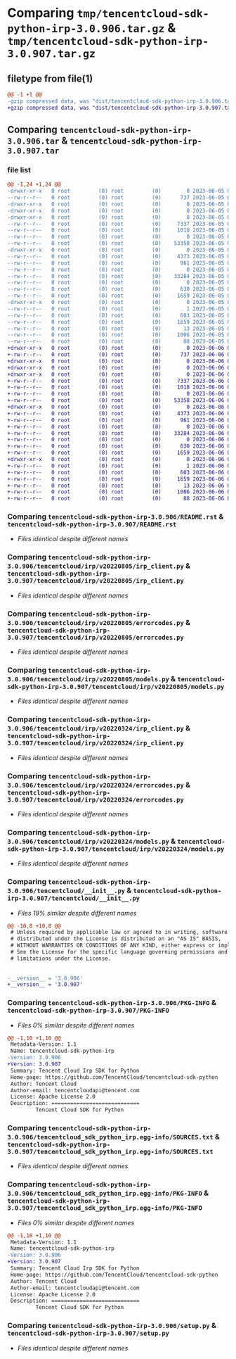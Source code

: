 # Comparing `tmp/tencentcloud-sdk-python-irp-3.0.906.tar.gz` & `tmp/tencentcloud-sdk-python-irp-3.0.907.tar.gz`

## filetype from file(1)

```diff
@@ -1 +1 @@
-gzip compressed data, was "dist/tencentcloud-sdk-python-irp-3.0.906.tar", last modified: Mon Jun  5 00:37:03 2023, max compression
+gzip compressed data, was "dist/tencentcloud-sdk-python-irp-3.0.907.tar", last modified: Tue Jun  6 02:29:23 2023, max compression
```

## Comparing `tencentcloud-sdk-python-irp-3.0.906.tar` & `tencentcloud-sdk-python-irp-3.0.907.tar`

### file list

```diff
@@ -1,24 +1,24 @@
-drwxr-xr-x   0 root         (0) root         (0)        0 2023-06-05 00:37:03.000000 tencentcloud-sdk-python-irp-3.0.906/
--rw-r--r--   0 root         (0) root         (0)      737 2023-06-05 00:37:03.000000 tencentcloud-sdk-python-irp-3.0.906/README.rst
-drwxr-xr-x   0 root         (0) root         (0)        0 2023-06-05 00:37:03.000000 tencentcloud-sdk-python-irp-3.0.906/tencentcloud/
-drwxr-xr-x   0 root         (0) root         (0)        0 2023-06-05 00:37:03.000000 tencentcloud-sdk-python-irp-3.0.906/tencentcloud/irp/
-drwxr-xr-x   0 root         (0) root         (0)        0 2023-06-05 00:37:03.000000 tencentcloud-sdk-python-irp-3.0.906/tencentcloud/irp/v20220805/
--rw-r--r--   0 root         (0) root         (0)     7337 2023-06-05 00:37:03.000000 tencentcloud-sdk-python-irp-3.0.906/tencentcloud/irp/v20220805/irp_client.py
--rw-r--r--   0 root         (0) root         (0)     1018 2023-06-05 00:37:03.000000 tencentcloud-sdk-python-irp-3.0.906/tencentcloud/irp/v20220805/errorcodes.py
--rw-r--r--   0 root         (0) root         (0)        0 2023-06-05 00:37:03.000000 tencentcloud-sdk-python-irp-3.0.906/tencentcloud/irp/v20220805/__init__.py
--rw-r--r--   0 root         (0) root         (0)    53358 2023-06-05 00:37:03.000000 tencentcloud-sdk-python-irp-3.0.906/tencentcloud/irp/v20220805/models.py
-drwxr-xr-x   0 root         (0) root         (0)        0 2023-06-05 00:37:03.000000 tencentcloud-sdk-python-irp-3.0.906/tencentcloud/irp/v20220324/
--rw-r--r--   0 root         (0) root         (0)     4373 2023-06-05 00:37:03.000000 tencentcloud-sdk-python-irp-3.0.906/tencentcloud/irp/v20220324/irp_client.py
--rw-r--r--   0 root         (0) root         (0)      961 2023-06-05 00:37:03.000000 tencentcloud-sdk-python-irp-3.0.906/tencentcloud/irp/v20220324/errorcodes.py
--rw-r--r--   0 root         (0) root         (0)        0 2023-06-05 00:37:03.000000 tencentcloud-sdk-python-irp-3.0.906/tencentcloud/irp/v20220324/__init__.py
--rw-r--r--   0 root         (0) root         (0)    33284 2023-06-05 00:37:03.000000 tencentcloud-sdk-python-irp-3.0.906/tencentcloud/irp/v20220324/models.py
--rw-r--r--   0 root         (0) root         (0)        0 2023-06-05 00:37:03.000000 tencentcloud-sdk-python-irp-3.0.906/tencentcloud/irp/__init__.py
--rw-r--r--   0 root         (0) root         (0)      630 2023-06-05 00:37:03.000000 tencentcloud-sdk-python-irp-3.0.906/tencentcloud/__init__.py
--rw-r--r--   0 root         (0) root         (0)     1659 2023-06-05 00:37:03.000000 tencentcloud-sdk-python-irp-3.0.906/PKG-INFO
-drwxr-xr-x   0 root         (0) root         (0)        0 2023-06-05 00:37:03.000000 tencentcloud-sdk-python-irp-3.0.906/tencentcloud_sdk_python_irp.egg-info/
--rw-r--r--   0 root         (0) root         (0)        1 2023-06-05 00:37:03.000000 tencentcloud-sdk-python-irp-3.0.906/tencentcloud_sdk_python_irp.egg-info/dependency_links.txt
--rw-r--r--   0 root         (0) root         (0)      603 2023-06-05 00:37:03.000000 tencentcloud-sdk-python-irp-3.0.906/tencentcloud_sdk_python_irp.egg-info/SOURCES.txt
--rw-r--r--   0 root         (0) root         (0)     1659 2023-06-05 00:37:03.000000 tencentcloud-sdk-python-irp-3.0.906/tencentcloud_sdk_python_irp.egg-info/PKG-INFO
--rw-r--r--   0 root         (0) root         (0)       13 2023-06-05 00:37:03.000000 tencentcloud-sdk-python-irp-3.0.906/tencentcloud_sdk_python_irp.egg-info/top_level.txt
--rw-r--r--   0 root         (0) root         (0)     1006 2023-06-05 00:37:03.000000 tencentcloud-sdk-python-irp-3.0.906/setup.py
--rw-r--r--   0 root         (0) root         (0)       88 2023-06-05 00:37:03.000000 tencentcloud-sdk-python-irp-3.0.906/setup.cfg
+drwxr-xr-x   0 root         (0) root         (0)        0 2023-06-06 02:29:23.000000 tencentcloud-sdk-python-irp-3.0.907/
+-rw-r--r--   0 root         (0) root         (0)      737 2023-06-06 02:29:23.000000 tencentcloud-sdk-python-irp-3.0.907/README.rst
+drwxr-xr-x   0 root         (0) root         (0)        0 2023-06-06 02:29:23.000000 tencentcloud-sdk-python-irp-3.0.907/tencentcloud/
+drwxr-xr-x   0 root         (0) root         (0)        0 2023-06-06 02:29:23.000000 tencentcloud-sdk-python-irp-3.0.907/tencentcloud/irp/
+drwxr-xr-x   0 root         (0) root         (0)        0 2023-06-06 02:29:23.000000 tencentcloud-sdk-python-irp-3.0.907/tencentcloud/irp/v20220805/
+-rw-r--r--   0 root         (0) root         (0)     7337 2023-06-06 02:29:23.000000 tencentcloud-sdk-python-irp-3.0.907/tencentcloud/irp/v20220805/irp_client.py
+-rw-r--r--   0 root         (0) root         (0)     1018 2023-06-06 02:29:23.000000 tencentcloud-sdk-python-irp-3.0.907/tencentcloud/irp/v20220805/errorcodes.py
+-rw-r--r--   0 root         (0) root         (0)        0 2023-06-06 02:29:23.000000 tencentcloud-sdk-python-irp-3.0.907/tencentcloud/irp/v20220805/__init__.py
+-rw-r--r--   0 root         (0) root         (0)    53358 2023-06-06 02:29:23.000000 tencentcloud-sdk-python-irp-3.0.907/tencentcloud/irp/v20220805/models.py
+drwxr-xr-x   0 root         (0) root         (0)        0 2023-06-06 02:29:23.000000 tencentcloud-sdk-python-irp-3.0.907/tencentcloud/irp/v20220324/
+-rw-r--r--   0 root         (0) root         (0)     4373 2023-06-06 02:29:23.000000 tencentcloud-sdk-python-irp-3.0.907/tencentcloud/irp/v20220324/irp_client.py
+-rw-r--r--   0 root         (0) root         (0)      961 2023-06-06 02:29:23.000000 tencentcloud-sdk-python-irp-3.0.907/tencentcloud/irp/v20220324/errorcodes.py
+-rw-r--r--   0 root         (0) root         (0)        0 2023-06-06 02:29:23.000000 tencentcloud-sdk-python-irp-3.0.907/tencentcloud/irp/v20220324/__init__.py
+-rw-r--r--   0 root         (0) root         (0)    33284 2023-06-06 02:29:23.000000 tencentcloud-sdk-python-irp-3.0.907/tencentcloud/irp/v20220324/models.py
+-rw-r--r--   0 root         (0) root         (0)        0 2023-06-06 02:29:23.000000 tencentcloud-sdk-python-irp-3.0.907/tencentcloud/irp/__init__.py
+-rw-r--r--   0 root         (0) root         (0)      630 2023-06-06 02:29:23.000000 tencentcloud-sdk-python-irp-3.0.907/tencentcloud/__init__.py
+-rw-r--r--   0 root         (0) root         (0)     1659 2023-06-06 02:29:23.000000 tencentcloud-sdk-python-irp-3.0.907/PKG-INFO
+drwxr-xr-x   0 root         (0) root         (0)        0 2023-06-06 02:29:23.000000 tencentcloud-sdk-python-irp-3.0.907/tencentcloud_sdk_python_irp.egg-info/
+-rw-r--r--   0 root         (0) root         (0)        1 2023-06-06 02:29:23.000000 tencentcloud-sdk-python-irp-3.0.907/tencentcloud_sdk_python_irp.egg-info/dependency_links.txt
+-rw-r--r--   0 root         (0) root         (0)      603 2023-06-06 02:29:23.000000 tencentcloud-sdk-python-irp-3.0.907/tencentcloud_sdk_python_irp.egg-info/SOURCES.txt
+-rw-r--r--   0 root         (0) root         (0)     1659 2023-06-06 02:29:23.000000 tencentcloud-sdk-python-irp-3.0.907/tencentcloud_sdk_python_irp.egg-info/PKG-INFO
+-rw-r--r--   0 root         (0) root         (0)       13 2023-06-06 02:29:23.000000 tencentcloud-sdk-python-irp-3.0.907/tencentcloud_sdk_python_irp.egg-info/top_level.txt
+-rw-r--r--   0 root         (0) root         (0)     1006 2023-06-06 02:29:23.000000 tencentcloud-sdk-python-irp-3.0.907/setup.py
+-rw-r--r--   0 root         (0) root         (0)       88 2023-06-06 02:29:23.000000 tencentcloud-sdk-python-irp-3.0.907/setup.cfg
```

### Comparing `tencentcloud-sdk-python-irp-3.0.906/README.rst` & `tencentcloud-sdk-python-irp-3.0.907/README.rst`

 * *Files identical despite different names*

### Comparing `tencentcloud-sdk-python-irp-3.0.906/tencentcloud/irp/v20220805/irp_client.py` & `tencentcloud-sdk-python-irp-3.0.907/tencentcloud/irp/v20220805/irp_client.py`

 * *Files identical despite different names*

### Comparing `tencentcloud-sdk-python-irp-3.0.906/tencentcloud/irp/v20220805/errorcodes.py` & `tencentcloud-sdk-python-irp-3.0.907/tencentcloud/irp/v20220805/errorcodes.py`

 * *Files identical despite different names*

### Comparing `tencentcloud-sdk-python-irp-3.0.906/tencentcloud/irp/v20220805/models.py` & `tencentcloud-sdk-python-irp-3.0.907/tencentcloud/irp/v20220805/models.py`

 * *Files identical despite different names*

### Comparing `tencentcloud-sdk-python-irp-3.0.906/tencentcloud/irp/v20220324/irp_client.py` & `tencentcloud-sdk-python-irp-3.0.907/tencentcloud/irp/v20220324/irp_client.py`

 * *Files identical despite different names*

### Comparing `tencentcloud-sdk-python-irp-3.0.906/tencentcloud/irp/v20220324/errorcodes.py` & `tencentcloud-sdk-python-irp-3.0.907/tencentcloud/irp/v20220324/errorcodes.py`

 * *Files identical despite different names*

### Comparing `tencentcloud-sdk-python-irp-3.0.906/tencentcloud/irp/v20220324/models.py` & `tencentcloud-sdk-python-irp-3.0.907/tencentcloud/irp/v20220324/models.py`

 * *Files identical despite different names*

### Comparing `tencentcloud-sdk-python-irp-3.0.906/tencentcloud/__init__.py` & `tencentcloud-sdk-python-irp-3.0.907/tencentcloud/__init__.py`

 * *Files 19% similar despite different names*

```diff
@@ -10,8 +10,8 @@
 # Unless required by applicable law or agreed to in writing, software
 # distributed under the License is distributed on an "AS IS" BASIS,
 # WITHOUT WARRANTIES OR CONDITIONS OF ANY KIND, either express or implied.
 # See the License for the specific language governing permissions and
 # limitations under the License.
 
 
-__version__ = '3.0.906'
+__version__ = '3.0.907'
```

### Comparing `tencentcloud-sdk-python-irp-3.0.906/PKG-INFO` & `tencentcloud-sdk-python-irp-3.0.907/PKG-INFO`

 * *Files 0% similar despite different names*

```diff
@@ -1,10 +1,10 @@
 Metadata-Version: 1.1
 Name: tencentcloud-sdk-python-irp
-Version: 3.0.906
+Version: 3.0.907
 Summary: Tencent Cloud Irp SDK for Python
 Home-page: https://github.com/TencentCloud/tencentcloud-sdk-python
 Author: Tencent Cloud
 Author-email: tencentcloudapi@tencent.com
 License: Apache License 2.0
 Description: ============================
         Tencent Cloud SDK for Python
```

### Comparing `tencentcloud-sdk-python-irp-3.0.906/tencentcloud_sdk_python_irp.egg-info/SOURCES.txt` & `tencentcloud-sdk-python-irp-3.0.907/tencentcloud_sdk_python_irp.egg-info/SOURCES.txt`

 * *Files identical despite different names*

### Comparing `tencentcloud-sdk-python-irp-3.0.906/tencentcloud_sdk_python_irp.egg-info/PKG-INFO` & `tencentcloud-sdk-python-irp-3.0.907/tencentcloud_sdk_python_irp.egg-info/PKG-INFO`

 * *Files 0% similar despite different names*

```diff
@@ -1,10 +1,10 @@
 Metadata-Version: 1.1
 Name: tencentcloud-sdk-python-irp
-Version: 3.0.906
+Version: 3.0.907
 Summary: Tencent Cloud Irp SDK for Python
 Home-page: https://github.com/TencentCloud/tencentcloud-sdk-python
 Author: Tencent Cloud
 Author-email: tencentcloudapi@tencent.com
 License: Apache License 2.0
 Description: ============================
         Tencent Cloud SDK for Python
```

### Comparing `tencentcloud-sdk-python-irp-3.0.906/setup.py` & `tencentcloud-sdk-python-irp-3.0.907/setup.py`

 * *Files identical despite different names*

